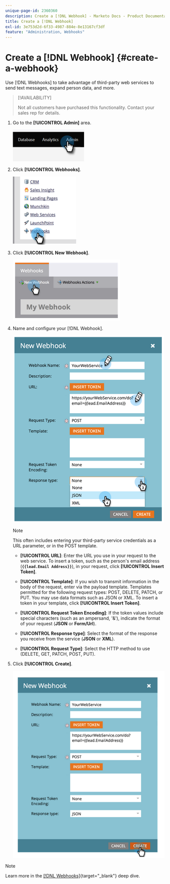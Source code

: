 ```yaml
---
unique-page-id: 2360360
description: Create a [!DNL Webhook] - Marketo Docs - Product Documentation
title: Create a [!DNL Webhook]
exl-id: 3e753d2d-6f33-4987-884e-8e13167cf3df
feature: "Administration, Webhooks"
---
```

# Create a [!DNL Webhook] {#create-a-webhook}

Use [!DNL Webhooks] to take advantage of third-party web services to send text messages, expand person data, and more.

>[!AVAILABILITY]
>
>Not all customers have purchased this functionality. Contact your sales rep for details.

1. Go to the **[!UICONTROL Admin]** area.

   ![](assets/create-a-webhook-1.png)

1. Click **[!UICONTROL Webhooks]**.

   ![](assets/create-a-webhook-2.png)

1. Click **[!UICONTROL New Webhook]**.

   ![](assets/create-a-webhook-3.png)

1. Name and configure your [!DNL Webhook].

   ![](assets/create-a-webhook-4.png)

   >[!NOTE]
   >
   >This often includes entering your third-party service credentials as a URL parameter, or in the POST template.

   * **[!UICONTROL URL]**: Enter the URL you use in your request to the web service. To insert a token, such as the person's email address (**`{{lead.Email Address}}`**), in your request, click **[!UICONTROL Insert Token]**.

   * **[!UICONTROL Template]**: If you wish to transmit information in the body of the request, enter via the payload template. Templates permitted for the following request types: POST, DELETE, PATCH, or PUT. You may use data formats such as JSON or XML. To insert a token in your template, click **[!UICONTROL Insert Token]**.

   * **[!UICONTROL Request Token Encoding]**: If the token values include special characters (such as an ampersand, '&'), indicate the format of your request (**JSON** or **Form/Url**).

   * **[!UICONTROL Response type]**: Select the format of the response you receive from the service (**JSON** or **XML**).

   * **[!UICONTROL Request Type]**: Select the HTTP method to use (DELETE, GET, PATCH, POST, PUT).

1. Click **[!UICONTROL Create]**.

   ![](assets/create-a-webhook-5.png)

>[!NOTE]
>
>Learn more in the [[!DNL Webhooks]](https://developers.marketo.com/documentation/webhooks/){target="_blank"} deep dive.
